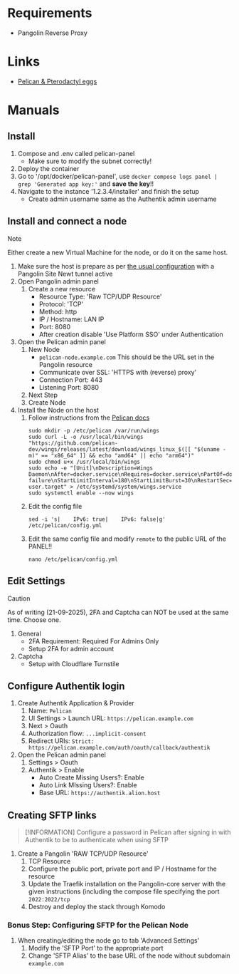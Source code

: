# Requirements
 - Pangolin Reverse Proxy
# Links
 - [Pelican & Pterodactyl eggs](https://pelican-eggs.github.io)
# Manuals
## Install
1. Compose and .env called pelican-panel
     - Make sure to modify the subnet correctly!
2. Deploy the container
3. Go to '/opt/docker/pelican-panel', use `docker compose logs panel | grep 'Generated app key:'` and **save the key**!!
4. Navigate to the instance '1.2.3.4/installer' and finish the setup
     - Create admin username same as the Authentik admin username

## Install and connect a node

> [!NOTE]
> Either create a new Virtual Machine for the node, or do it on the same host.

1. Make sure the host is prepare as per [the usual configuration](https://github.com/platnub/container-host-templates/tree/main/virtual-machines) with a Pangolin Site Newt tunnel active
2. Open Pangolin admin panel
    1. Create a new resource
       - Resource Type: 'Raw TCP/UDP Resource'
       - Protocol: 'TCP'
       - Method: http
       - IP / Hostname: LAN IP
       - Port: 8080
       - After creation disable 'Use Platform SSO' under Authentication
3. Open the Pelican admin panel
    1. New Node
       - `pelican-node.example.com` This should be the URL set in the Pangolin resource
       - Communicate over SSL: 'HTTPS with (reverse) proxy'
       - Connection Port: 443
       - Listening Port: 8080
    2. Next Step
    3. Create Node
4. Install the Node on the host
    1. Follow instructions from the [Pelican docs](https://pelican.dev/docs/wings/install)
       ```
       sudo mkdir -p /etc/pelican /var/run/wings
       sudo curl -L -o /usr/local/bin/wings "https://github.com/pelican-dev/wings/releases/latest/download/wings_linux_$([[ "$(uname -m)" == "x86_64" ]] && echo "amd64" || echo "arm64")"
       sudo chmod u+x /usr/local/bin/wings
       sudo echo -e "[Unit]\nDescription=Wings Daemon\nAfter=docker.service\nRequires=docker.service\nPartOf=docker.service\n\n[Service]\nUser=root\nWorkingDirectory=/etc/pelican\nLimitNOFILE=4096\nPIDFile=/var/run/wings/daemon.pid\nExecStart=/usr/local/bin/wings\nRestart=on-failure\nStartLimitInterval=180\nStartLimitBurst=30\nRestartSec=5s\n\n[Install]\nWantedBy=multi-user.target" > /etc/systemd/system/wings.service
       sudo systemctl enable --now wings
       ```
    2. Edit the config file
       ```
       sed -i 's|    IPv6: true|    IPv6: false|g' /etc/pelican/config.yml
       ```
    3. Edit the same config file and modify `remote` to the public URL of the PANEL!!
       ```
       nano /etc/pelican/config.yml
       ```

## Edit Settings

> [!CAUTION]
> As of writing (21-09-2025), 2FA and Captcha can NOT be used at the same time. Choose one.

1. General
     - 2FA Requirement: Required For Admins Only
     - Setup 2FA for admin account
2. Captcha
     - Setup with Cloudflare Turnstile

## Configure Authentik login
1. Create Authentik Application & Provider
    1. Name: `Pelican`
    2. UI Settings > Launch URL: `https://pelican.example.com`
    3. Next > Oauth
    4. Authorization flow: `...implicit-consent`
    5. Redirect URIs: `Strict: https://pelican.example.com/auth/oauth/callback/authentik`
3. Open the Pelican admin panel
    1. Settings > Oauth
    2. Authentik > Enable
         - Auto Create Missing Users?: Enable
         - Auto Link MIssing Users?: Enable
         - Base URL: `https://authentik.alion.host`

## Creating SFTP links

> [!INFORMATION]
> Configure a password in Pelican after signing in with Authentik to be to authenticate when using SFTP

1. Create a Pangolin 'RAW TCP/UDP Resource'
   1. TCP Resource
   2. Configure the public port, private port and IP / Hostname for the resource
   3. Update the Traefik installation on the Pangolin-core server with the given instructions (including the compose file specifying the port `2022:2022/tcp`
   4. Destroy and deploy the stack through Komodo
### **Bonus Step**: Configuring SFTP for the Pelican Node
1. When creating/editing the node go to tab 'Advanced Settings'
   1. Modify the 'SFTP Port' to the appropriate port
   2. Change 'SFTP Alias' to the base URL of the node without subdomain `example.com`
